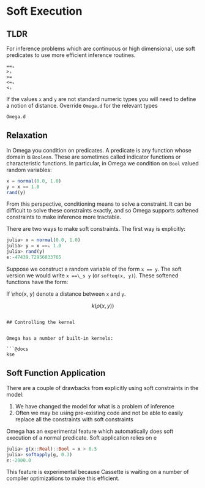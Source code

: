 # Soft Execution

## TLDR
For inference problems which are continuous or high dimensional, use soft predicates to use more efficient inference routines.

```@docs
==ₛ
>ₛ
>=
<=ₛ
<ₛ
```

If the values `x` and `y` are not standard numeric types you will need to define a notion of distance.  Override `Omega.d` for the relevant types

```@docs
Omega.d
```

## Relaxation
In Omega you condition on predicates.
A predicate is any function whose domain is `Boolean`.
These are sometimes called indicator functions or characteristic functions.
In particular, in Omega we condition on `Bool` valued random variables:

```julia
x = normal(0.0, 1.0)
y = x == 1.0
rand(y)
```

From this perspective, conditioning means to solve a constraint.
It can be difficult to solve these constraints exactly, and so Omega supports softened constraints to make inference more tractable.

There are two ways to make soft constraints.  The first way is explicitly:

```julia
julia> x = normal(0.0, 1.0)
julia> y = x ==ₛ 1.0
julia> rand(y)
ϵ:-47439.72956833765
```

Suppose we construct a random variable of the form `x == y`.
The soft version we would write `x ==\_s y` (or `softeq(x, y)`).
These softened functions have the form:

If \rho(x, y) denote a distance between `x` and `y`.

$$
k(\rho(x, y))
$$

```

## Controlling the kernel


Omega has a number of built-in kernels:

```@docs
kse
```

## Soft Function Application
There are a couple of drawbacks from explicitly using soft constraints in the model:

1. We have changed the model for what is a problem of inference
2. Often we may be using pre-existing code and not be able to easily replace all the constraints with soft constraints

Omega has an experimental feature which automatically does soft execution of a normal predicate.  Soft application relies on e

```julia
julia> g(x::Real)::Bool = x > 0.5
julia> softapply(g, 0.3)
ϵ:-2000.0
```

This feature is experimental because Cassette is waiting on a number of compiler optimizations to make this efficient.


